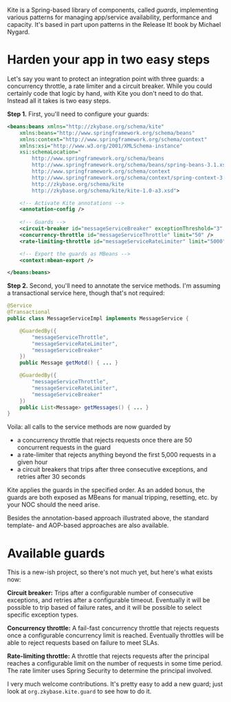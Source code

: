 Kite is a Spring-based library of components, called _guards_, implementing various patterns for managing app/service
availability, performance and capacity. It's based in part upon patterns in the Release It! book by Michael Nygard.

Harden your app in two easy steps
=================================

Let's say you want to protect an integration point with three guards: a concurrency throttle, a rate limiter and a
circuit breaker. While you could certainly code that logic by hand, with Kite you don't need to do that. Instead all it
takes is two easy steps.

**Step 1.** First, you'll need to configure your guards:

```xml
<beans:beans xmlns="http://zkybase.org/schema/kite"
    xmlns:beans="http://www.springframework.org/schema/beans"
    xmlns:context="http://www.springframework.org/schema/context"
    xmlns:xsi="http://www.w3.org/2001/XMLSchema-instance"
    xsi:schemaLocation="
        http://www.springframework.org/schema/beans
        http://www.springframework.org/schema/beans/spring-beans-3.1.xsd
        http://www.springframework.org/schema/context
        http://www.springframework.org/schema/context/spring-context-3.1.xsd
        http://zkybase.org/schema/kite
        http://zkybase.org/schema/kite/kite-1.0-a3.xsd">

    <!-- Activate Kite annotations -->
    <annotation-config />
    
    <!-- Guards -->
    <circuit-breaker id="messageServiceBreaker" exceptionThreshold="3" timeout="30000" />
    <concurrency-throttle id="messageServiceThrottle" limit="50" />
    <rate-limiting-throttle id="messageServiceRateLimiter" limit="5000" />

    <!-- Export the guards as MBeans -->
    <context:mbean-export />

</beans:beans>
```

**Step 2.** Second, you'll need to annotate the service methods. I'm assuming a transactional service here, though that's not
required:

```java
@Service
@Transactional
public class MessageServiceImpl implements MessageService {

    @GuardedBy({
        "messageServiceThrottle",
        "messageServiceRateLimiter",
        "messageServiceBreaker"
    })
    public Message getMotd() { ... }

    @GuardedBy({
        "messageServiceThrottle",
        "messageServiceRateLimiter",
        "messageServiceBreaker"
    })
    public List<Message> getMessages() { ... }
}
```

Voila: all calls to the service methods are now guarded by

* a concurrency throttle that rejects requests once there are 50 concurrent requests in the guard
* a rate-limiter that rejects anything beyond the first 5,000 requests in a given hour
* a circuit breakers that trips after three consecutive exceptions, and retries after 30 seconds

Kite applies the guards in the specified order. As an added bonus, the guards are both exposed as MBeans for manual
tripping, resetting, etc. by your NOC should the need arise.

Besides the annotation-based approach illustrated above, the standard template- and AOP-based approaches are also
available.

Available guards
================

This is a new-ish project, so there's not much yet, but here's what exists now:

**Circuit breaker:** Trips after a configurable number of consecutive exceptions, and retries after a configurable
timeout. Eventually it will be possible to trip based of failure rates, and it will be possible to select specific
exception types.

**Concurrency throttle:** A fail-fast concurrency throttle that rejects requests once a configurable concurrency limit
is reached. Eventually throttles will be able to reject requests based on failure to meet SLAs.

**Rate-limiting throttle:** A throttle that rejects requests after the principal reaches a configurable limit on the
number of requests in some time period. The rate limiter uses Spring Security to determine the principal involved.

I very much welcome contributions. It's pretty easy to add a new guard; just look at `org.zkybase.kite.guard` to see how
to do it.
